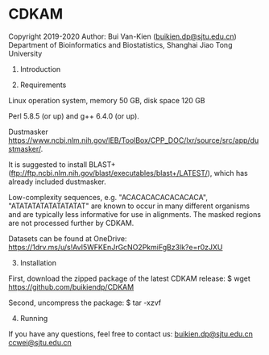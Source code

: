 # CDKAM
Copyright 2019-2020
Author: Bui Van-Kien (buikien.dp@sjtu.edu.cn)  
Department of Bioinformatics and Biostatistics, Shanghai Jiao Tong University


1) Introduction



2) Requirements

Linux operation system, memory 50 GB, disk space 120 GB

Perl 5.8.5 (or up) and g++ 6.4.0 (or up).

Dustmasker https://www.ncbi.nlm.nih.gov/IEB/ToolBox/CPP_DOC/lxr/source/src/app/dustmasker/. 

It is suggested to install BLAST+ (ftp://ftp.ncbi.nlm.nih.gov/blast/executables/blast+/LATEST/), which has already included dustmasker.

Low-complexity sequences, e.g. "ACACACACACACACACA", "ATATATATATATATATAT" are known to occur in many different organisms and are typically less informative for use in alignments. The masked regions are not processed further by CDKAM.

Datasets can be found at OneDrive: https://1drv.ms/u/s!AvI5WFKEnJrGcNO2PkmiFgBz3lk?e=r0zJXU

3) Installation

First, download the zipped package of the latest CDKAM release:
$ wget https://github.com/buikiendp/CDKAM

Second, uncompress the package:
$ tar -xzvf 



4) Running


If you have any questions, feel free to contact us:
   buikien.dp@sjtu.edu.cn
   ccwei@sjtu.edu.cn
   
